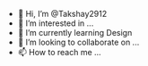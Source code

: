 - 👋 Hi, I’m @Takshay2912
- 👀 I’m interested in ...
- 🌱 I’m currently learning Design
- 💞️ I’m looking to collaborate on ...
- 📫 How to reach me ...

<!---
Takshay2912/Takshay2912 is a ✨ special ✨ repository because its `README.md` (this file) appears on your GitHub profile.
You can click the Preview link to take a look at your changes.
--->
